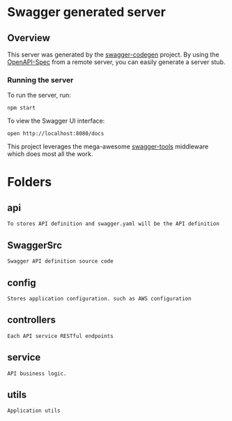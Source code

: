 # Swagger generated server

## Overview
This server was generated by the [swagger-codegen](https://github.com/swagger-api/swagger-codegen) project.  By using the [OpenAPI-Spec](https://github.com/OAI/OpenAPI-Specification) from a remote server, you can easily generate a server stub.

### Running the server
To run the server, run:

```
npm start
```

To view the Swagger UI interface:

```
open http://localhost:8080/docs
```

This project leverages the mega-awesome [swagger-tools](https://github.com/apigee-127/swagger-tools) middleware which does most all the work.

# Folders
## api
```
To stores API definition and swagger.yaml will be the API definition
```
## SwaggerSrc
```
Swagger API definition source code
```
## config
```
Stores application configuration. such as AWS configuration
```
## controllers
```
Each API service RESTful endpoints
```
## service
```
API business logic.
```
## utils
```
Application utils
```
